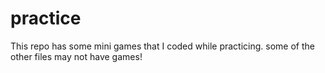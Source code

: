 # practice
This repo has some mini games that I coded while practicing.
some of the other files may not have games!
